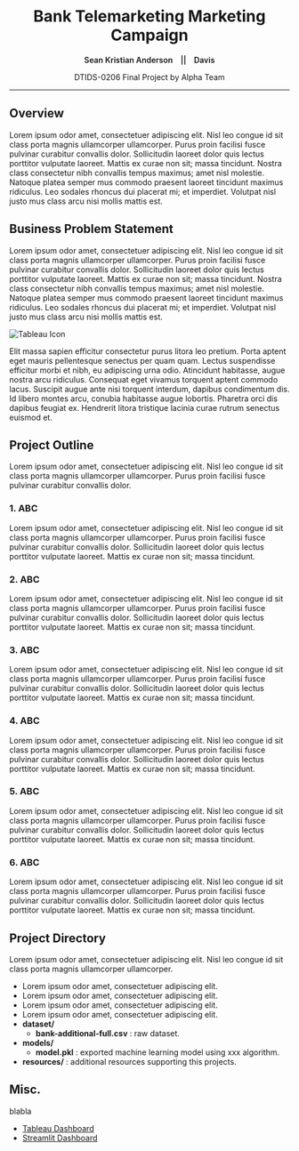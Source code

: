 <h1 style="font-weight:bold;text-align:center"> Bank Telemarketing Marketing Campaign </h1>

<p style="text-align:center;font-weight:600">&emsp;Sean Kristian Anderson&emsp;||&emsp;Davis&emsp;</p>
<p style="text-align:center;">DTIDS-0206 Final Project by Alpha Team</p>

---

## Overview

Lorem ipsum odor amet, consectetuer adipiscing elit. Nisl leo congue id sit class porta magnis ullamcorper ullamcorper. Purus proin facilisi fusce pulvinar curabitur convallis dolor. Sollicitudin laoreet dolor quis lectus porttitor vulputate laoreet. Mattis ex curae non sit; massa tincidunt. Nostra class consectetur nibh convallis tempus maximus; amet nisl molestie. Natoque platea semper mus commodo praesent laoreet tincidunt maximus ridiculus. Leo sodales rhoncus dui placerat mi; et imperdiet. Volutpat nisl justo mus class arcu nisi mollis mattis est.

## Business Problem Statement

Lorem ipsum odor amet, consectetuer adipiscing elit. Nisl leo congue id sit class porta magnis ullamcorper ullamcorper. Purus proin facilisi fusce pulvinar curabitur convallis dolor. Sollicitudin laoreet dolor quis lectus porttitor vulputate laoreet. Mattis ex curae non sit; massa tincidunt. Nostra class consectetur nibh convallis tempus maximus; amet nisl molestie. Natoque platea semper mus commodo praesent laoreet tincidunt maximus ridiculus. Leo sodales rhoncus dui placerat mi; et imperdiet. Volutpat nisl justo mus class arcu nisi mollis mattis est.

![Tableau Icon](https://bsu-wpe-blogs.s3.amazonaws.com/wp-content/uploads/sites/38/2023/02/24133338/Tableau-Logo-1024x576.png)

Elit massa sapien efficitur consectetur purus litora leo pretium. Porta aptent eget mauris pellentesque senectus per quam quam. Lectus suspendisse efficitur morbi et nibh, eu adipiscing urna odio. Atincidunt habitasse, augue nostra arcu ridiculus. Consequat eget vivamus torquent aptent commodo lacus. Suscipit augue ante nisi torquent interdum, dapibus condimentum dis. Id libero montes arcu, conubia habitasse augue lobortis. Pharetra orci dis dapibus feugiat ex. Hendrerit litora tristique lacinia curae rutrum senectus euismod et.

## Project Outline

Lorem ipsum odor amet, consectetuer adipiscing elit. Nisl leo congue id sit class porta magnis ullamcorper ullamcorper. Purus proin facilisi fusce pulvinar curabitur convallis dolor.

### 1. ABC

Lorem ipsum odor amet, consectetuer adipiscing elit. Nisl leo congue id sit class porta magnis ullamcorper ullamcorper. Purus proin facilisi fusce pulvinar curabitur convallis dolor. Sollicitudin laoreet dolor quis lectus porttitor vulputate laoreet. Mattis ex curae non sit; massa tincidunt.

### 2. ABC

Lorem ipsum odor amet, consectetuer adipiscing elit. Nisl leo congue id sit class porta magnis ullamcorper ullamcorper. Purus proin facilisi fusce pulvinar curabitur convallis dolor. Sollicitudin laoreet dolor quis lectus porttitor vulputate laoreet. Mattis ex curae non sit; massa tincidunt.

### 3. ABC

Lorem ipsum odor amet, consectetuer adipiscing elit. Nisl leo congue id sit class porta magnis ullamcorper ullamcorper. Purus proin facilisi fusce pulvinar curabitur convallis dolor. Sollicitudin laoreet dolor quis lectus porttitor vulputate laoreet. Mattis ex curae non sit; massa tincidunt.

### 4. ABC

Lorem ipsum odor amet, consectetuer adipiscing elit. Nisl leo congue id sit class porta magnis ullamcorper ullamcorper. Purus proin facilisi fusce pulvinar curabitur convallis dolor. Sollicitudin laoreet dolor quis lectus porttitor vulputate laoreet. Mattis ex curae non sit; massa tincidunt.

### 5. ABC

Lorem ipsum odor amet, consectetuer adipiscing elit. Nisl leo congue id sit class porta magnis ullamcorper ullamcorper. Purus proin facilisi fusce pulvinar curabitur convallis dolor. Sollicitudin laoreet dolor quis lectus porttitor vulputate laoreet. Mattis ex curae non sit; massa tincidunt.

### 6. ABC

Lorem ipsum odor amet, consectetuer adipiscing elit. Nisl leo congue id sit class porta magnis ullamcorper ullamcorper. Purus proin facilisi fusce pulvinar curabitur convallis dolor. Sollicitudin laoreet dolor quis lectus porttitor vulputate laoreet. Mattis ex curae non sit; massa tincidunt.

## Project Directory

Lorem ipsum odor amet, consectetuer adipiscing elit. Nisl leo congue id sit class porta magnis ullamcorper ullamcorper.

- Lorem ipsum odor amet, consectetuer adipiscing elit.
- Lorem ipsum odor amet, consectetuer adipiscing elit.
- Lorem ipsum odor amet, consectetuer adipiscing elit.
- Lorem ipsum odor amet, consectetuer adipiscing elit.
- **dataset/**
  - **bank-additional-full.csv** : raw dataset.
- **models/**
  - **model.pkl** : exported machine learning model using xxx algorithm.
- **resources/** : additional resources supporting this projects.

## Misc.

blabla

- <a href="https://google.com"> Tableau Dashboard </a>
- <a href="https://google.com"> Streamlit Dashboard </a>
